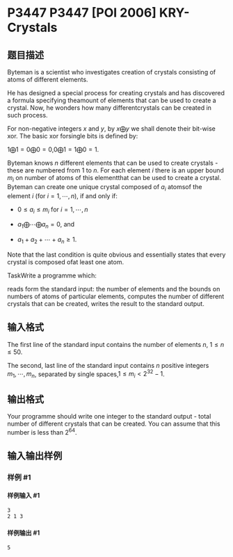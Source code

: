 # P3447 P3447 [POI 2006] KRY-Crystals

## 题目描述

Byteman is a scientist who investigates creation of crystals consisting of atoms of different elements.

He has designed a special process for creating crystals and has discovered a formula specifying theamount of elements that can be used to create a crystal. Now, he wonders how many differentcrystals can be created in such process.

For non-negative integers $x$ and $y$, by $x\bigoplus y$ we shall denote their bit-wise xor. The basic xor forsingle bits is defined by:

$1\bigoplus 1=0\bigoplus 0=0$,$0\bigoplus 1=1\bigoplus 0=1$.

Byteman knows $n$ different elements that can be used to create crystals -these are numbered from $1$ to $n$. For each element $i$ there is an upper bound $m_i$ on number of atoms of this elementthat can be used to create a crystal. Byteman can create one unique crystal composed of $a_i$ atomsof the element $i$ (for $i=1,\cdots,n$), if and only if:

- $0\le a_i\le m_i$ for $i=1,\cdots,n$

- $a_1\bigoplus\cdots\bigoplus a_n=0$, and

- $a_1+a_2+\cdots+a_n\ge 1$.

Note that the last condition is quite obvious and essentially states that every crystal is composed ofat least one atom.

TaskWrite a programme which:

reads form the standard input: the number of elements and the bounds on numbers of atoms    of particular elements,        computes the number of different crystals that can be created,        writes the result to the standard output.

## 输入格式

The first line of the standard input contains the number of elements $n$, $1\le n\le 50$.

The second, last line of the standard input contains $n$ positive integers $m_1,\cdots,m_n$, separated by single spaces,$1\le m_i<2^{32}-1$.


## 输出格式

Your programme should write one integer to the standard output - total number of different crystals  that can be created. You can assume that this number is less than $2^{64}$.


## 输入输出样例

### 样例 #1

#### 样例输入 #1

```
3
2 1 3
```

#### 样例输出 #1

```
5
```
